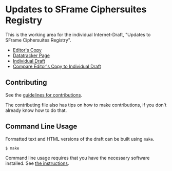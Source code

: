 <!-- regenerate: on (set to off if you edit this file) -->

# Updates to SFrame Ciphersuites Registry

This is the working area for the individual Internet-Draft, "Updates to SFrame Ciphersuites Registry".

* [Editor's Copy](https://bifurcation.github.io/sframe-iana-256/#go.draft-barnes-sframe-iana-256.html)
* [Datatracker Page](https://datatracker.ietf.org/doc/draft-barnes-sframe-iana-256)
* [Individual Draft](https://datatracker.ietf.org/doc/html/draft-barnes-sframe-iana-256)
* [Compare Editor's Copy to Individual Draft](https://bifurcation.github.io/sframe-iana-256/#go.draft-barnes-sframe-iana-256.diff)


## Contributing

See the
[guidelines for contributions](https://github.com/bifurcation/sframe-iana-256/blob/main/CONTRIBUTING.md).

The contributing file also has tips on how to make contributions, if you
don't already know how to do that.

## Command Line Usage

Formatted text and HTML versions of the draft can be built using `make`.

```sh
$ make
```

Command line usage requires that you have the necessary software installed.  See
[the instructions](https://github.com/martinthomson/i-d-template/blob/main/doc/SETUP.md).

